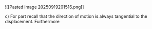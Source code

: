 ![[Pasted image 20250919201516.png]]

c) For part recall that the direction of motion is always tangential to the displacement. Furthermore 